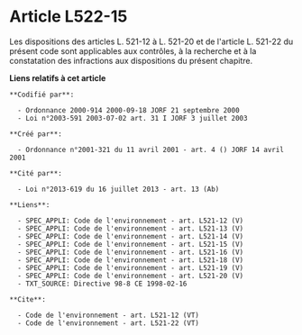 # Article L522-15

Les dispositions des articles L. 521-12 à L. 521-20 et de l'article L. 521-22 du présent code sont applicables aux contrôles,
à la recherche et à la constatation des infractions aux dispositions du présent chapitre.

**Liens relatifs à cet article**

	**Codifié par**:

	  - Ordonnance 2000-914 2000-09-18 JORF 21 septembre 2000
	  - Loi n°2003-591 2003-07-02 art. 31 I JORF 3 juillet 2003

	**Créé par**:

	  - Ordonnance n°2001-321 du 11 avril 2001 - art. 4 () JORF 14 avril 2001

	**Cité par**:

	  - Loi n°2013-619 du 16 juillet 2013 - art. 13 (Ab)

	**Liens**:

	  - SPEC_APPLI: Code de l'environnement - art. L521-12 (V)
	  - SPEC_APPLI: Code de l'environnement - art. L521-13 (V)
	  - SPEC_APPLI: Code de l'environnement - art. L521-14 (V)
	  - SPEC_APPLI: Code de l'environnement - art. L521-15 (V)
	  - SPEC_APPLI: Code de l'environnement - art. L521-16 (V)
	  - SPEC_APPLI: Code de l'environnement - art. L521-18 (V)
	  - SPEC_APPLI: Code de l'environnement - art. L521-19 (V)
	  - SPEC_APPLI: Code de l'environnement - art. L521-20 (V)
	  - TXT_SOURCE: Directive 98-8 CE 1998-02-16

	**Cite**:

	  - Code de l'environnement - art. L521-12 (VT)
	  - Code de l'environnement - art. L521-22 (VT)
